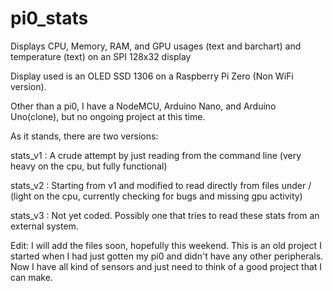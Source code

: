 # pi0_stats
Displays CPU, Memory, RAM, and GPU usages (text and barchart) and temperature (text) on an SPI 128x32 display

Display used is an OLED SSD 1306 on a Raspberry Pi Zero (Non WiFi version).

Other than a pi0, I have a NodeMCU, Arduino Nano, and Arduino Uno(clone), but no ongoing project at this time.

As it stands, there are two versions:

stats_v1 : A crude attempt by just reading from the command line (very heavy on the cpu, but fully functional)

stats_v2 : Starting from v1 and modified to read directly from files under / (light on the cpu, currently checking for bugs and missing gpu activity)

stats_v3 : Not yet coded. Possibly one that tries to read these stats from an external system.

Edit: I will add the files soon, hopefully this weekend. This is an old project I started when I had just gotten my pi0 and didn't have any other peripherals. Now I have all kind of sensors and just need to think of a good project that I can make.
